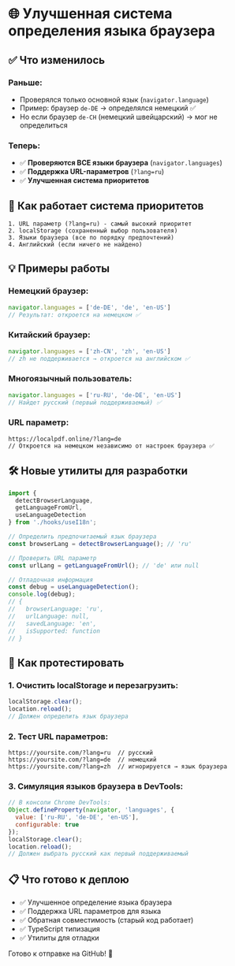 # 🌐 Улучшенная система определения языка браузера

## ✅ Что изменилось

### Раньше:
- Проверялся только основной язык (`navigator.language`)
- Пример: браузер `de-DE` → определялся немецкий ✅
- Но если браузер `de-CH` (немецкий швейцарский) → мог не определиться

### Теперь:
- ✅ **Проверяются ВСЕ языки браузера** (`navigator.languages`)
- ✅ **Поддержка URL-параметров** (`?lang=ru`)
- ✅ **Улучшенная система приоритетов**

## 🎯 Как работает система приоритетов

```
1. URL параметр (?lang=ru) - самый высокий приоритет
2. localStorage (сохраненный выбор пользователя)
3. Языки браузера (все по порядку предпочтений)
4. Английский (если ничего не найдено)
```

## 💡 Примеры работы

### Немецкий браузер:
```javascript
navigator.languages = ['de-DE', 'de', 'en-US']
// Результат: откроется на немецком ✅
```

### Китайский браузер:
```javascript
navigator.languages = ['zh-CN', 'zh', 'en-US']
// zh не поддерживается → откроется на английском ✅
```

### Многоязычный пользователь:
```javascript
navigator.languages = ['ru-RU', 'de-DE', 'en-US']
// Найдет русский (первый поддерживаемый) ✅
```

### URL параметр:
```
https://localpdf.online/?lang=de
// Откроется на немецком независимо от настроек браузера ✅
```

## 🛠 Новые утилиты для разработки

```javascript
import {
  detectBrowserLanguage,
  getLanguageFromUrl,
  useLanguageDetection
} from './hooks/useI18n';

// Определить предпочитаемый язык браузера
const browserLang = detectBrowserLanguage(); // 'ru'

// Проверить URL параметр
const urlLang = getLanguageFromUrl(); // 'de' или null

// Отладочная информация
const debug = useLanguageDetection();
console.log(debug);
// {
//   browserLanguage: 'ru',
//   urlLanguage: null,
//   savedLanguage: 'en',
//   isSupported: function
// }
```

## 🧪 Как протестировать

### 1. Очистить localStorage и перезагрузить:
```javascript
localStorage.clear();
location.reload();
// Должен определить язык браузера
```

### 2. Тест URL параметров:
```
https://yoursite.com/?lang=ru  // русский
https://yoursite.com/?lang=de  // немецкий
https://yoursite.com/?lang=zh  // игнорируется → язык браузера
```

### 3. Симуляция языков браузера в DevTools:
```javascript
// В консоли Chrome DevTools:
Object.defineProperty(navigator, 'languages', {
  value: ['ru-RU', 'de-DE', 'en-US'],
  configurable: true
});
localStorage.clear();
location.reload();
// Должен выбрать русский как первый поддерживаемый
```

## 📋 Что готово к деплою

- ✅ Улучшенное определение языка браузера
- ✅ Поддержка URL параметров для языка
- ✅ Обратная совместимость (старый код работает)
- ✅ TypeScript типизация
- ✅ Утилиты для отладки

Готово к отправке на GitHub! 🚀
